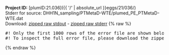 **Project ID:** [plumID:21.036]({{ '/' | absolute_url }}eggs/21/036/)  
Stderr for source:  DHH1N_sampling/PTMetaD-WTE/plumed_PE_PTMetaD-WTE.dat   
Download: [zipped raw stdout](plumed_PE_PTMetaD-WTE.dat.plumed_master.stdout.txt.zip) - [zipped raw stderr](plumed_PE_PTMetaD-WTE.dat.plumed_master.stderr.txt.zip) 
{% raw %}
<pre>
#! Only the first 1000 rows of the error file are shown below
#! To inspect the full error file, please download the zipped raw stderr file above
</pre>
{% endraw %}
